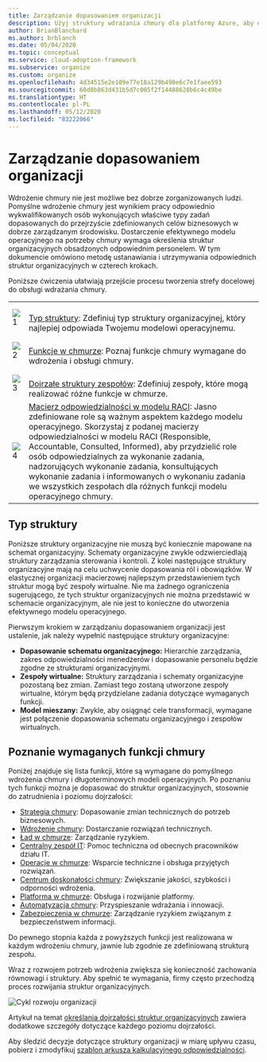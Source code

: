 ```yaml
---
title: Zarządzanie dopasowaniem organizacji
description: Użyj struktury wdrażania chmury dla platformy Azure, aby dowiedzieć się, jak ustanowić i utrzymać dopasowanie organizacji.
author: BrianBlanchard
ms.author: brblanch
ms.date: 05/04/2020
ms.topic: conceptual
ms.service: cloud-adoption-framework
ms.subservice: organize
ms.custom: organize
ms.openlocfilehash: 4d34515e2e109e77e18a129b490e6c7e1faee593
ms.sourcegitcommit: 60d8b863d431b5d7c005f2f14488620b6c4c49be
ms.translationtype: HT
ms.contentlocale: pl-PL
ms.lasthandoff: 05/12/2020
ms.locfileid: "83222066"
---
```

# <a name="manage-organizational-alignment"></a>Zarządzanie dopasowaniem organizacji

Wdrożenie chmury nie jest możliwe bez dobrze zorganizowanych ludzi. Pomyślne wdrożenie chmury jest wynikiem pracy odpowiednio wykwalifikowanych osób wykonujących właściwe typy zadań dopasowanych do przejrzyście zdefiniowanych celów biznesowych w dobrze zarządzanym środowisku. Dostarczenie efektywnego modelu operacyjnego na potrzeby chmury wymaga określenia struktur organizacyjnych obsadzonych odpowiednim personelem. W tym dokumencie omówiono metodę ustanawiania i utrzymywania odpowiednich struktur organizacyjnych w czterech krokach.

Poniższe ćwiczenia ułatwiają przejście procesu tworzenia strefy docelowej do obsługi wdrażania chmury.

<!-- markdownlint-disable MD033 -->

| | |
|---|---|
| ![1](../_Images/icons/1.png)     | <br>[Typ struktury](#structure-type): Zdefiniuj typ struktury organizacyjnej, który najlepiej odpowiada Twojemu modelowi operacyjnemu.                                |
| ![2](../_Images/icons/2.png)     | <br>[Funkcje w chmurze](#understand-required-cloud-functions): Poznaj funkcje chmury wymagane do wdrożenia i obsługi chmury.                                |
| ![3](../_Images/icons/3.png)     | <br>[Dojrzałe struktury zespołów](./organization-structures.md): Zdefiniuj zespoły, które mogą realizować różne funkcje w chmurze.                                |
| ![4](../_Images/icons/4.png)      | [Macierz odpowiedzialności w modelu RACI](./raci-alignment.md): Jasno zdefiniowane role są ważnym aspektem każdego modelu operacyjnego. Skorzystaj z podanej macierzy odpowiedzialności w modelu RACI (Responsible, Accountable, Consulted, Informed), aby przydzielić role osób odpowiedzialnych za wykonanie zadania, nadzorujących wykonanie zadania, konsultujących wykonanie zadania i informowanych o wykonaniu zadania we wszystkich zespołach dla różnych funkcji modelu operacyjnego chmury.                        |

## <a name="structure-type"></a>Typ struktury

Poniższe struktury organizacyjne nie muszą być koniecznie mapowane na schemat organizacyjny. Schematy organizacyjne zwykle odzwierciedlają struktury zarządzania sterowania i kontroli. Z kolei następujące struktury organizacyjne mają na celu uchwycenie dopasowania ról i obowiązków. W elastycznej organizacji macierzowej najlepszym przedstawieniem tych struktur mogą być zespoły wirtualne. Nie ma żadnego ograniczenia sugerującego, że tych struktur organizacyjnych nie można przedstawić w schemacie organizacyjnym, ale nie jest to konieczne do utworzenia efektywnego modelu operacyjnego.

Pierwszym krokiem w zarządzaniu dopasowaniem organizacji jest ustalenie, jak należy wypełnić następujące struktury organizacyjne:

- **Dopasowanie schematu organizacyjnego:** Hierarchie zarządzania, zakres odpowiedzialności menedżerów i dopasowanie personelu będzie zgodne ze strukturami organizacyjnymi.
- **Zespoły wirtualne:** Struktury zarządzania i schematy organizacyjne pozostaną bez zmian. Zamiast tego zostaną utworzone zespoły wirtualne, którym będą przydzielane zadania dotyczące wymaganych funkcji.
- **Model mieszany:** Zwykle, aby osiągnąć cele transformacji, wymagane jest połączenie dopasowania schematu organizacyjnego i zespołów wirtualnych.

## <a name="understand-required-cloud-functions"></a>Poznanie wymaganych funkcji chmury

Poniżej znajduje się lista funkcji, które są wymagane do pomyślnego wdrożenia chmury i długoterminowych modeli operacyjnych. Po poznaniu tych funkcji można je dopasować do struktur organizacyjnych, stosownie do zatrudnienia i poziomu dojrzałości:

- [Strategia chmury](./cloud-strategy.md): Dopasowanie zmian technicznych do potrzeb biznesowych.
- [Wdrożenie chmury](./cloud-adoption.md): Dostarczanie rozwiązań technicznych.
- [Ład w chmurze](./cloud-governance.md): Zarządzanie ryzykiem.
- [Centralny zespół IT](./central-it.md): Pomoc techniczna od obecnych pracowników działu IT.
- [Operacje w chmurze](./cloud-operations.md): Wsparcie techniczne i obsługa przyjętych rozwiązań.
- [Centrum doskonałości chmury](./cloud-center-of-excellence.md): Zwiększanie jakości, szybkości i odporności wdrożenia.
- [Platforma w chmurze](./cloud-platform.md): Obsługa i rozwijanie platformy.
- [Automatyzacja chmury](./cloud-automation.md): Przyspieszanie wdrażania i innowacji.
- [Zabezpieczenia w chmurze](./cloud-security.md): Zarządzanie ryzykiem związanym z bezpieczeństwem informacji.

Do pewnego stopnia każda z powyższych funkcji jest realizowana w każdym wdrożeniu chmury, jawnie lub zgodnie ze zdefiniowaną strukturą zespołu.

Wraz z rozwojem potrzeb wdrożenia zwiększa się konieczność zachowania równowagi i struktury. Aby spełnić te wymagania, firmy często przechodzą proces rozwijania struktur organizacyjnych.

![Cykl rozwoju organizacji](../_images/ready/org-ready-maturity.png)

Artykuł na temat [określania dojrzałości struktur organizacyjnych](./organization-structures.md) zawiera dodatkowe szczegóły dotyczące każdego poziomu dojrzałości.

Aby śledzić decyzje dotyczące struktury organizacji w miarę upływu czasu, pobierz i zmodyfikuj [szablon arkusza kalkulacyjnego odpowiedzialności](https://archcenter.blob.core.windows.net/cdn/fusion/management/raci-template.xlsx).
